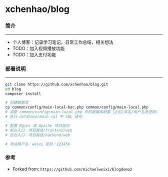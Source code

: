 xchenhao/blog
===

### 简介
----
- 个人博客：记录学习笔记，日常工作总结，相关想法
- TODO：加入视频播放功能
- TODO：加入支付功能

### 部署说明
---

```sh
git clone https://github.com/xchenhao/blog.git
cd blog
composer install

# 创建数据库
cp common/config/main-local-bac.php common/config/main-local.php
# 调整 common/config/main-local.php 中的数据库配置（主机/库名/用户名及密码）
# 执行 database/main.sql 中 SQL 语句

# 配置 Nginx 或 Apache 项目指向
# 前台入口：项目路径/frontend/web
# 后台入口：项目路径/backend/web

# 测试用户名：weixi 密码：123456
```

### 参考
- Forked from: `https://github.com/michaelweixi/blogdemo2`
